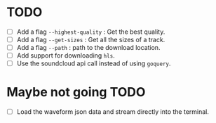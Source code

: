 # TODO
- [ ] Add a flag `--highest-quality` : Get the best quality.
- [ ] Add a flag `--get-sizes` : Get all the sizes of a track. 
- [ ] Add a flag `--path` : path to the download location.
- [ ] Add support for downloading `hls`.
- [ ] Use the soundcloud api call instead of using `goquery`.

# Maybe not going TODO
- [ ] Load the waveform json data and stream directly into the terminal.
